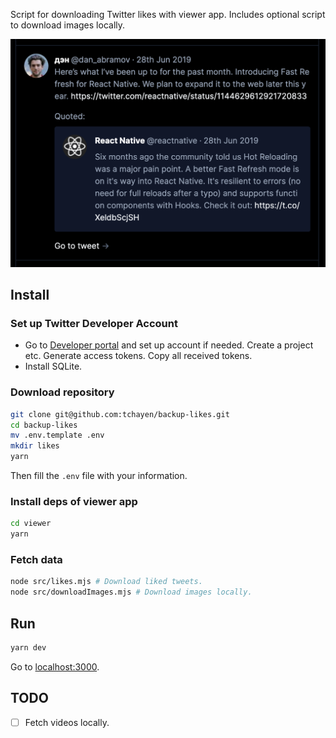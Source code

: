 Script for downloading Twitter likes with viewer app. Includes optional script to download images locally.

![Screenshot of the viewer app](screenshots/1.png)

## Install

### Set up Twitter Developer Account

- Go to [Developer portal](https://developer.twitter.com/en/portal/projects/) and set up account if needed. Create a project etc. Generate access tokens. Copy all received tokens.
- Install SQLite.

### Download repository

```bash
git clone git@github.com:tchayen/backup-likes.git
cd backup-likes
mv .env.template .env
mkdir likes
yarn
```

Then fill the `.env` file with your information.

### Install deps of viewer app

```bash
cd viewer
yarn
```

### Fetch data

```bash
node src/likes.mjs # Download liked tweets.
node src/downloadImages.mjs # Download images locally.
```

## Run

```bash
yarn dev
```

Go to [localhost:3000](http://localhost:3000).

## TODO

- [ ] Fetch videos locally.
